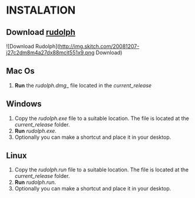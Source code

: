 INSTALATION
===========
## __Download__ [rudolph](http://github.com/dscape/rudolph/zipball/master)
![Download Rudolph](http://img.skitch.com/20081207-j27c2dm8m4a27dx88mcit551x9.png Download)

Mac Os
------
1. __Run__ the _rudolph.dmg__ file located in the _current_release_


Windows
-------
1. Copy the _rudolph.exe_ file to a suitable location. The file is located at the _current_release_ folder.
2. __Run__ _rudolph.exe_.
3. Optionally you can make a shortcut and place it in your desktop.

Linux
-----
1. Copy the _rudolph.run_ file to a suitable location. The file is located at the _current_release_ folder.
2. __Run__ _rudolph.run_.
3. Optionally you can make a shortcut and place it in your desktop.
